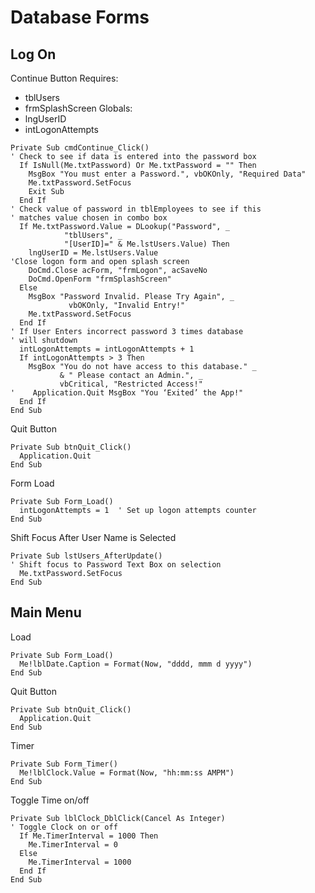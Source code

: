 # Database Forms

## Log On
Continue Button
Requires:
-  tblUsers
-  frmSplashScreen
Globals:
- lngUserID 
- intLogonAttempts
```vbscript
Private Sub cmdContinue_Click()
' Check to see if data is entered into the password box
  If IsNull(Me.txtPassword) Or Me.txtPassword = "" Then
    MsgBox "You must enter a Password.", vbOKOnly, "Required Data"
    Me.txtPassword.SetFocus
    Exit Sub
  End If
' Check value of password in tblEmployees to see if this
' matches value chosen in combo box
  If Me.txtPassword.Value = DLookup("Password", _
            "tblUsers", _
            "[UserID]=" & Me.lstUsers.Value) Then
    lngUserID = Me.lstUsers.Value
'Close logon form and open splash screen
    DoCmd.Close acForm, "frmLogon", acSaveNo
    DoCmd.OpenForm "frmSplashScreen"
  Else
    MsgBox "Password Invalid. Please Try Again", _
             vbOKOnly, "Invalid Entry!"
    Me.txtPassword.SetFocus
  End If
' If User Enters incorrect password 3 times database 
' will shutdown
  intLogonAttempts = intLogonAttempts + 1
  If intLogonAttempts > 3 Then
    MsgBox "You do not have access to this database." _
           & " Please contact an Admin.", _
           vbCritical, "Restricted Access!"
'    Application.Quit MsgBox "You ‘Exited’ the App!"
  End If
End Sub
```

Quit Button
```vbscript
Private Sub btnQuit_Click()
  Application.Quit
End Sub
```

Form Load
```vbscript
Private Sub Form_Load()
  intLogonAttempts = 1  ' Set up logon attempts counter
End Sub
```

Shift Focus After User Name is Selected
```vbscript
Private Sub lstUsers_AfterUpdate()
' Shift focus to Password Text Box on selection
  Me.txtPassword.SetFocus
End Sub
```

## Main Menu

Load
```vbscript
Private Sub Form_Load()
  Me!lblDate.Caption = Format(Now, "dddd, mmm d yyyy")
End Sub
```

Quit Button
```vbscript
Private Sub btnQuit_Click()
  Application.Quit
End Sub
```

Timer
```vbscript
Private Sub Form_Timer()
  Me!lblClock.Value = Format(Now, "hh:mm:ss AMPM")
End Sub
```

Toggle Time on/off
```vbscript
Private Sub lblClock_DblClick(Cancel As Integer)
' Toggle Clock on or off
  If Me.TimerInterval = 1000 Then
    Me.TimerInterval = 0
  Else
    Me.TimerInterval = 1000
  End If
End Sub
```

